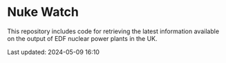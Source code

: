# Nuke Watch

This repository includes code for retrieving the latest information available on the output of EDF nuclear power plants in the UK.

Last updated: 2024-05-09 16:10